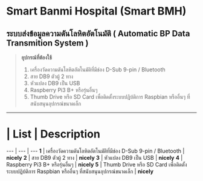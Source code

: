 Smart Banmi Hospital (Smart BMH)
======
ระบบส่งข้อมูลความดันโลหิตอัตโนมัติ ( Automatic BP Data Transmition System )
------
> **อุปกรณ์ที่ต้องใช้**
> 1. เครื่องวัดความดันโลหิตอัตโนมัติที่มีช่อง D-Sub 9-pin / Bluetooth
> 2. สาย DB9 ตัวผู้ 2 ทาง
> 3. หัวแปลง DB9 เป็น USB
> 4. Raspberry Pi3 B+ หรือรุ่นอื่นๆ
> 5. Thumb Drive หรือ SD Card เพื่อติดตั้งระบบปฎิบ้ติการ Raspbian หรืออื่นๆ ที่สนับสนุนอุปกรณ์ขนาดเล็ก
---
# | List | Description
--- | --- | ---
**1** | เครื่องวัดความดันโลหิตอัตโนมัติที่มีช่อง D-Sub 9-pin / Bluetooth | **nicely**
**2** | สาย DB9 ตัวผู้ 2 ทาง | **nicely**
**3** | หัวแปลง DB9 เป็น USB | **nicely**
**4** | Raspberry Pi3 B+ หรือรุ่นอื่นๆ | **nicely**
**5** | Thumb Drive หรือ SD Card เพื่อติดตั้งระบบปฎิบ้ติการ Raspbian หรืออื่นๆ ที่สนับสนุนอุปกรณ์ขนาดเล็ก | **nicely**
